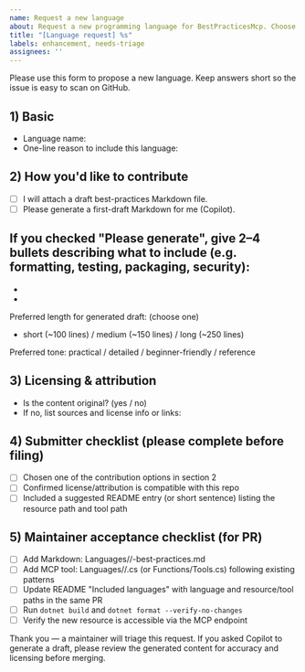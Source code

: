 ```yaml
---
name: Request a new language
about: Request a new programming language for BestPracticesMcp. Choose to attach your own draft or ask Copilot to generate a first draft.
title: "[Language request] %s"
labels: enhancement, needs-triage
assignees: ''
---
```


Please use this form to propose a new language. Keep answers short so the issue is easy to scan on GitHub.

## 1) Basic
- Language name:
- One-line reason to include this language:

## 2) How you'd like to contribute
- [ ] I will attach a draft best-practices Markdown file.
- [ ] Please generate a first-draft Markdown for me (Copilot).

If you checked "Please generate", give 2–4 bullets describing what to include (e.g. formatting, testing, packaging, security):
- 
- 
- 

Preferred length for generated draft: (choose one)
- short (~100 lines) / medium (~150 lines) / long (~250 lines)

Preferred tone: practical / detailed / beginner-friendly / reference

## 3) Licensing & attribution
- Is the content original? (yes / no)
- If no, list sources and license info or links:

## 4) Submitter checklist (please complete before filing)
- [ ] Chosen one of the contribution options in section 2
- [ ] Confirmed license/attribution is compatible with this repo
- [ ] Included a suggested README entry (or short sentence) listing the resource path and tool path

## 5) Maintainer acceptance checklist (for PR)
- [ ] Add Markdown: Languages/<Language>/<language>-best-practices.md
- [ ] Add MCP tool: Languages/<Language>/<Language>.cs (or Functions/<Language>Tools.cs) following existing patterns
- [ ] Update README "Included languages" with language and resource/tool paths in the same PR
- [ ] Run `dotnet build` and `dotnet format --verify-no-changes`
- [ ] Verify the new resource is accessible via the MCP endpoint

Thank you — a maintainer will triage this request. If you asked Copilot to generate a draft, please review the generated content for accuracy and licensing before merging.
